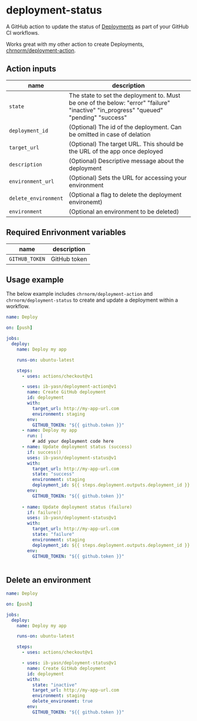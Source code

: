 # deployment-status

A GitHub action to update the status of [Deployments](https://developer.github.com/v3/repos/deployments/) as part of your GitHub CI workflows.

Works great with my other action to create Deployments, [chrnorm/deployment-action](https://github.com/chrnorm/deployment-action).

## Action inputs

| name              | description                                                                                                                           |
| ----------------- | ------------------------------------------------------------------------------------------------------------------------------------- |
| `state`           | The state to set the deployment to. Must be one of the below: "error" "failure" "inactive" "in_progress" "queued" "pending" "success" |
| `deployment_id`      | (Optional) The id of the deployment. Can be omitted in case of delation                                                         |
| `target_url`      | (Optional) The target URL. This should be the URL of the app once deployed                                                            |
| `description`     | (Optional) Descriptive message about the deployment                                                                                   |
| `environment_url` | (Optional) Sets the URL for accessing your environment                                                                                |
| `delete_environment`   | (Optional a flag to delete the deployment environemt)                                                                            |
| `environment`   | (Optional an environment to be deleted)                                                                            |


## Required Enrivonment variables

| name            | description                                            |
| --------------- | ------------------------------------------------------ |
| `GITHUB_TOKEN` | GitHub token |

## Usage example

The below example includes `chrnorm/deployment-action` and `chrnorm/deployment-status` to create and update a deployment within a workflow.


```yaml
name: Deploy

on: [push]

jobs:
  deploy:
    name: Deploy my app

    runs-on: ubuntu-latest

    steps:
      - uses: actions/checkout@v1

      - uses: ib-yasn/deployment-action@v1
        name: Create GitHub deployment
        id: deployment
        with:
          target_url: http://my-app-url.com
          environment: staging
        env:
          GITHUB_TOKEN: "${{ github.token }}"
      - name: Deploy my app
        run: |
          # add your deployment code here
      - name: Update deployment status (success)
        if: success()
        uses: ib-yasn/deployment-status@v1
        with:
          target_url: http://my-app-url.com
          state: "success"
          environment: staging
          deployment_id: ${{ steps.deployment.outputs.deployment_id }}
        env:
          GITHUB_TOKEN: "${{ github.token }}"
          
      - name: Update deployment status (failure)
        if: failure()
        uses: ib-yasn/deployment-status@v1
        with:
          target_url: http://my-app-url.com
          state: "failure"
          environment: staging
          deployment_id: ${{ steps.deployment.outputs.deployment_id }}
        env:
          GITHUB_TOKEN: "${{ github.token }}"
         
```
## Delete an environment

```yaml
name: Deploy

on: [push]

jobs:
  deploy:
    name: Deploy my app

    runs-on: ubuntu-latest

    steps:
      - uses: actions/checkout@v1

      - uses: ib-yasn/deployment-status@v1
        name: Create GitHub deployment
        id: deployment
        with:
          state: "inactive"
          target_url: http://my-app-url.com
          environment: staging
          delete_environemt: true
        env:
          GITHUB_TOKEN: "${{ github.token }}"
